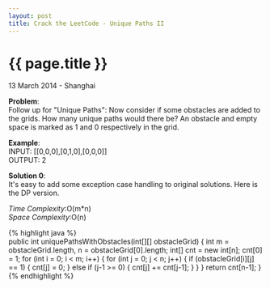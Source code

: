 ```yaml
---
layout: post
title: Crack the LeetCode - Unique Paths II
---
```


{{ page.title }}
================

<p class="meta">13 March 2014 - Shanghai </p>

**Problem**:   
Follow up for "Unique Paths": Now consider if some obstacles are added to the grids. How many unique paths would there be? An obstacle and empty space is marked as 1 and 0 respectively in the grid.

**Example**:   
INPUT: [[0,0,0],[0,1,0],[0,0,0]]   
OUTPUT: 2

**Solution 0**:  
It's easy to add some exception case handling to original solutions. Here is the DP version.

*Time Complexity*:O(m*n)  
*Space Complexity*:O(n)  

{% highlight java %}  
public int uniquePathsWithObstacles(int[][] obstacleGrid) {
    int m = obstacleGrid.length, n = obstacleGrid[0].length;
    int[] cnt = new int[n];
    cnt[0] = 1;
    for (int i = 0; i < m; i++) {
        for (int j = 0; j < n; j++) {
            if (obstacleGrid[i][j] == 1) {
                cnt[j] = 0;
            } else if (j-1 >= 0) {
                cnt[j] += cnt[j-1];
            }
        }
    }
    return cnt[n-1];
}
{% endhighlight %}
